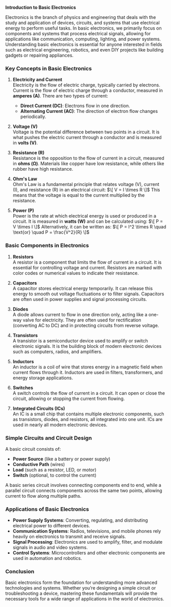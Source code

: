 **Introduction to Basic Electronics**

Electronics is the branch of physics and engineering that deals with the study and application of devices, circuits, and systems that use electrical energy to perform useful tasks. In basic electronics, we primarily focus on components and systems that process electrical signals, allowing for applications like communication, computing, lighting, and power systems. Understanding basic electronics is essential for anyone interested in fields such as electrical engineering, robotics, and even DIY projects like building gadgets or repairing appliances.

### **Key Concepts in Basic Electronics**

1. **Electricity and Current**  
   Electricity is the flow of electric charge, typically carried by electrons. Current is the flow of electric charge through a conductor, measured in **amperes (A)**. There are two types of current:
   - **Direct Current (DC)**: Electrons flow in one direction.
   - **Alternating Current (AC)**: The direction of electron flow changes periodically.

2. **Voltage (V)**  
   Voltage is the potential difference between two points in a circuit. It is what pushes the electric current through a conductor and is measured in **volts (V)**.

3. **Resistance (R)**  
   Resistance is the opposition to the flow of current in a circuit, measured in **ohms (Ω)**. Materials like copper have low resistance, while others like rubber have high resistance.

4. **Ohm's Law**  
   Ohm's Law is a fundamental principle that relates voltage (V), current (I), and resistance (R) in an electrical circuit:
   $\[
   V = I \times R
   \]$
   This means that the voltage is equal to the current multiplied by the resistance.

5. **Power (P)**  
   Power is the rate at which electrical energy is used or produced in a circuit. It is measured in **watts (W)** and can be calculated using:
   $\[
   P = V \times I
   \]$
   Alternatively, it can be written as:
   $\[
   P = I^2 \times R \quad \text{or} \quad P = \frac{V^2}{R}
   \]$

### **Basic Components in Electronics**

1. **Resistors**  
   A resistor is a component that limits the flow of current in a circuit. It is essential for controlling voltage and current. Resistors are marked with color codes or numerical values to indicate their resistance.

2. **Capacitors**  
   A capacitor stores electrical energy temporarily. It can release this energy to smooth out voltage fluctuations or to filter signals. Capacitors are often used in power supplies and signal processing circuits.

3. **Diodes**  
   A diode allows current to flow in one direction only, acting like a one-way valve for electricity. They are often used for rectification (converting AC to DC) and in protecting circuits from reverse voltage.

4. **Transistors**  
   A transistor is a semiconductor device used to amplify or switch electronic signals. It is the building block of modern electronic devices such as computers, radios, and amplifiers.

5. **Inductors**  
   An inductor is a coil of wire that stores energy in a magnetic field when current flows through it. Inductors are used in filters, transformers, and energy storage applications.

6. **Switches**  
   A switch controls the flow of current in a circuit. It can open or close the circuit, allowing or stopping the current from flowing.

7. **Integrated Circuits (ICs)**  
   An IC is a small chip that contains multiple electronic components, such as transistors, diodes, and resistors, all integrated into one unit. ICs are used in nearly all modern electronic devices.

### **Simple Circuits and Circuit Design**

A basic circuit consists of:
- **Power Source** (like a battery or power supply)
- **Conductive Path** (wires)
- **Load** (such as a resistor, LED, or motor)
- **Switch** (optional, to control the current)

A basic series circuit involves connecting components end to end, while a parallel circuit connects components across the same two points, allowing current to flow along multiple paths.

### **Applications of Basic Electronics**
- **Power Supply Systems**: Converting, regulating, and distributing electrical power to different devices.
- **Communication Systems**: Radios, televisions, and mobile phones rely heavily on electronics to transmit and receive signals.
- **Signal Processing**: Electronics are used to amplify, filter, and modulate signals in audio and video systems.
- **Control Systems**: Microcontrollers and other electronic components are used in automation and robotics.

### **Conclusion**

Basic electronics form the foundation for understanding more advanced technologies and systems. Whether you’re designing a simple circuit or troubleshooting a device, mastering these fundamentals will provide the necessary tools for a wide range of applications in the world of electronics.
